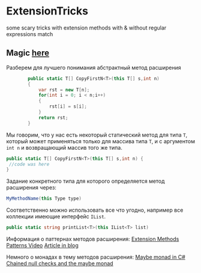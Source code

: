 # ExtensionTricks
some scary tricks with extension methods with &amp; without regular expressions match

## Magic [here](https://github.com/lokkersp/ExtensionTricks/blob/master/ExtensionTricks/Program.cs)

Разберем для лучшего понимания абстрактный метод расширения
```c#
        public static T[] CopyFirstN<T>(this T[] s,int n)
        {
            var rst = new T[n];
            for(int i = 0; i < n;i++)
            {
                rst[i] = s[i];
            }
            return rst;
        }
```
Мы говорим, что у нас есть некоторый статический метод для типа `T`, который может применяться только для массива типа `T`, и с аргументом `int n` и возвращающий массив того же типа.
``` c#
public static T[] CopyFirstN<T>(this T[] s,int n) { 
 //code was here
}
```
Задание конкретного типа для которого определяется метод расширения через:
```c# 
MyMethodName(this Type type)
```
Cоответственно можно использовать все что угодно, например все коллекции имеющие интерфейс `IList`.

```c#
public static string printList<T>(this IList<T> list)
```

Информация о паттернах методов расширения:
[Extension Methods Patterns Video](https://www.youtube.com/watch?v=YvRm-0jrN8c)
[Article in blog](https://nesteruk.wordpress.com/2010/03/22/extension-method-patterns/)

Немного о монадах в тему методов расширения:
[Maybe monad in C#](https://www.youtube.com/watch?v=-bMPUBPwtSg)
[Chained null checks and the maybe monad](http://devtalk.net/2010/09/12/chained-null-checks-and-the-maybe-monad/)

